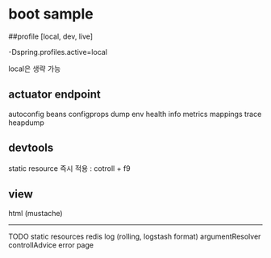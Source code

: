 # boot sample
##profile
[local, dev, live]

-Dspring.profiles.active=local

local은 생략 가능



## actuator endpoint
autoconfig
beans
configprops
dump
env
health
info
metrics
mappings
trace
heapdump


## devtools
static resource 즉시 적용 : cotroll + f9


## view
html (mustache)

----
TODO
static resources
redis
log (rolling, logstash format) 
argumentResolver
controllAdvice
error page
